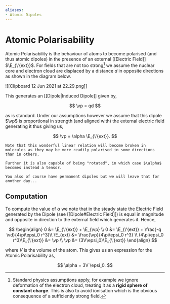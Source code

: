 ```yaml
---
aliases: 
- Atomic Dipoles
---
```


# Atomic Polarisability

Atomic Polarisability is the behaviour of atoms to become polarised (and thus atomic dipoles) in the presence of an external [[Electric Field]] $\E_{\'{ext}}$. For fields that are not too strong[^1] we assume the nuclear core and electron cloud are displaced by a distance $d$ in opposite directions as shown in the diagram below.

[^1]: Standard physics assumptions apply, for example we ignore deformation of the electron cloud, treating it as a **rigid sphere of constant charge**. This is also to avoid ionisation which is the obvious consequence of a sufficiently strong field.

![[Clipboard 12 Jun 2021 at 22.29.png]]

This generates an [[Dipole|Induced Dipole]] given by,

$$ \vp = qd $$

as is standard. Under our assumptions however we assume that this dipole $\vp$ is proportional in strength (and aligned with) the external electric field generating it thus giving us,

$$ \vp = \alpha \E_{\'{ext}}. $$

```ad-info
Note that this wonderful linear relation will become broken in molecules as they may be more readily polarised in some directions than in others.

Further it is also capable of being "rotated", in which case $\alpha$ becomes instead a tensor.

You also of course have permanent dipoles but we will leave that for another day...
```

## Computation

To compute the value of $\alpha$ we note that in the steady state the Electric Field generated by the Dipole (see [[Dipole#Electric Field]]) is equal in magnitude and opposite in direction to the external field which generates it. Hence,

$$
\begin{align}
0 &= \E_{\'{ext}} + \E_{\vp} \\
0 &= \E_{\'{ext}} + \frac{-q \vd}{4\pi\epsi_0 r^3}\\
\E_{ext} &= \frac{\vp}{4\pi\epsi_0 r^3} \\
(4\pi\epsi_0 r^3)\E_{\'{ext}} &= \vp \\
\vp &= (3V\epsi_0)\E_{\'{ext}}
\end{align}
$$

where $V$ is the volume of the atom. This gives us an expression for the Atomic Polarisability as,

$$ \alpha = 3V \epsi_0. $$
